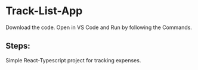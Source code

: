 # Track-List-App

Download the code. Open in VS Code and Run by following the Commands.

## Steps:

Simple React-Typescript project for tracking expenses.
